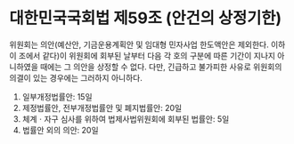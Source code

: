 # 대한민국국회법 제59조 (안건의 상정기한)

위원회는 의안(예산안, 기금운용계획안 및 임대형 민자사업 한도액안은 제외한다. 이하 이 조에서 같다)이 위원회에 회부된 날부터 다음 각 호의 구분에 따른 기간이 지나지 아니하였을 때에는 그 의안을 상정할 수 없다. 다만, 긴급하고 불가피한 사유로 위원회의 의결이 있는 경우에는 그러하지 아니하다.

1. 일부개정법률안: 15일
2. 제정법률안, 전부개정법률안 및 폐지법률안: 20일
3. 체계ㆍ자구 심사를 위하여 법제사법위원회에 회부된 법률안: 5일
4. 법률안 외의 의안: 20일
